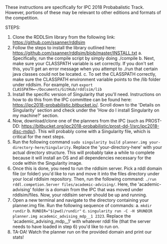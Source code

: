 These instructions are specifically for IPC 2018 Probabalistic Track. However, portions of these may be relevant to other
editions and formats of the competition.

STEPS:
1. Clone the RDDLSim library from the following link: <https://github.com/ssanner/rddlsim>
2. Follow the steps to install the library outlined here: <https://github.com/ssanner/rddlsim/blob/master/INSTALL.txt>
  a. Specifically, run the compile script by simply doing ./compile
  b. Next, make sure your CLASSPATH variable is set correctly. If you don't set this, you'll get an error message when 
     you attempt to ./run that certain java classes could not be located.
  c. To set the CLASSPATH correctly, make sure the CLASSPATH environment variable points to the /lib folder under rddlsim.
     For example, run `export CLASSPATH=~/Documents/GitHub/rddlsim/lib`
3. Install the specific version of Singularity that you'll need. Instructions on how to do this from the IPC committee can be
   found here: <https://ipc2018-probabilistic.bitbucket.io/>. Scroll down to the 'Details on Singularity' section and 
   check under the 'How do I install Singularity on my machine?' section.
4. Now, download/clone one of the planners from the IPC (such as PROST-DD: <https://bitbucket.org/ipc2018-probabilistic/prost-dd-1/src/ipc2018-disc-mdp/>).
   This will probably come with a Singularity file, which is critical for the next steps.
5. Run the following command `sudo singularity build planner.img your-directory-here/Singularity`. Replace the 
   'your-directory-here' with your actual directory structure. This will probably take a while to complete because it will 
   install an OS and all dependencies necessary for the code within the Singularity image.
6. Once this is done, you need to run the rddlsim server. Pick a rddl domain file (or folder) you'd like to run and move 
   it into the files directory under your local rddlsim repository. Then, run the following command: `./run rddl.competion.Server files/academic-advising/`.
   Here, the 'academic-advising' folder is a domain from the IPC that was moved under rddlsim/files. Now, your rddlsim server 
   should be up and running.
7. Open a new terminal and navigate to the directory containing your planner.img file. Run the following sequence of commands:
  a. `mkdir rundir`
  b. `RUNDIR="$(pwd)/rundir"`
  c. `singularity run -C -H $RUNDIR planner.img academic_advising_mdp__1 2323`. Replace the 'academic_advising_mdp__1' with 
      whatever rddl file (that the server needs to have loaded in step 6) you'd like to run on.
8. TA-DA! Watch the planner run on the provided domain and print our stats!
